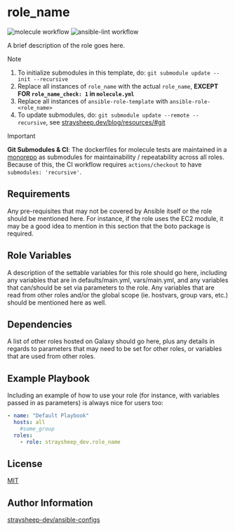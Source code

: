 role_name
=========

![molecule workflow](https://github.com/straysheep-dev/ansible-role-template/actions/workflows/molecule.yml/badge.svg) ![ansible-lint workflow](https://github.com/straysheep-dev/ansible-role-template/actions/workflows/ansible-lint.yml/badge.svg)

A brief description of the role goes here.

> [!NOTE]
> 1. To initialize submodules in this template, do: `git submodule update --init --recursive`
> 2. Replace all instances of `role_name` with the actual `role_name`, **EXCEPT FOR `role_name_check: 1` in `molecule.yml`**
> 3. Replace all instances of `ansible-role-template` with `ansible-role-<role_name>`
> 4. To update submodules, do: `git submodule update --remote --recursive`, see [straysheep.dev/blog/resources/#git](https://straysheep.dev/blog/2019/07/15/-resources/#git)

> [!IMPORTANT]
> **Git Submodules & CI**: The dockerfiles for molecule tests are maintained in a [monorepo](https://github.com/straysheep-dev/docker-configs) as submodules for maintainability / repeatability across all roles. Because of this, the CI workflow requires `actions/checkout` to have `submodules: 'recursive'`.

Requirements
------------

Any pre-requisites that may not be covered by Ansible itself or the role should be mentioned here. For instance, if the role uses the EC2 module, it may be a good idea to mention in this section that the boto package is required.

Role Variables
--------------

A description of the settable variables for this role should go here, including any variables that are in defaults/main.yml, vars/main.yml, and any variables that can/should be set via parameters to the role. Any variables that are read from other roles and/or the global scope (ie. hostvars, group vars, etc.) should be mentioned here as well.

Dependencies
------------

A list of other roles hosted on Galaxy should go here, plus any details in regards to parameters that may need to be set for other roles, or variables that are used from other roles.

Example Playbook
----------------

Including an example of how to use your role (for instance, with variables passed in as parameters) is always nice for users too:

```yml
- name: "Default Playbook"
  hosts: all
    #some_group
  roles:
    - role: straysheep_dev.role_name
```


License
-------

[MIT](./LICENSE)

Author Information
------------------

[straysheep-dev/ansible-configs](https://github.com/straysheep-dev/ansible-configs)
